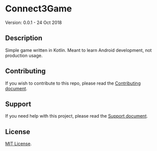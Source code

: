 # Connect3Game

Version: 0.0.1 - 24 Oct 2018

## Description

Simple game written in Kotlin. Meant to learn Android development, not production usage.

## Contributing

If you wish to contribute to this repo, please read the [Contributing document](.github/CONTRIBUTING.md).

## Support

If you need help with this project, please read the [Support document](.github/SUPPORT.md).

## License

[MIT License](LICENSE).


